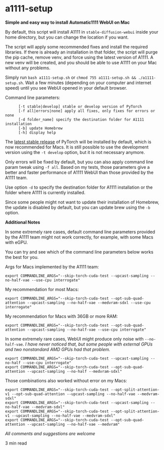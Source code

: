 # a1111-setup
**Simple and easy way to install Automatic1111 WebUI on Mac**

By default, this script will install A1111 in  `stable-diffusion-webui` inside your home directory, but you can change the location if you want.

The script will apply some recommended fixes and install the required libraries. If there is already an installation in that folder, the script will purge the pip cache, remove venv, and force using the latest version of A1111. A new venv will be created, and you should be able to use A1111 on your Mac without any problems.

Simply run `bash a1111-setup.sh` or `chmod 755 a1111-setup.sh && ./a1111-setup.sh`. Wait a few minutes (depending on your computer and internet speed) until you see WebUI opened in your default browser.

Command line parameters:

```
      [-t stable|develop] stable or develop version of PyTorch
      [-f all|errors|none] apply all fixes, only fixes for errors or none
      [-d folder_name] specify the destination folder for A1111 installation
      [-b] update Homebrew
      [-h] display help
```

The [latest stable release](https://github.com/pytorch/pytorch/releases) of PyTorch will be installed by default, which is now recommended for Macs. It is still possible to use the development version using the `-t develop` option, but it is not necessary anymore.

Only errors will be fixed by default, but you can also apply command line param tweak using `-f all`. Based on my tests, those parameters give a better and faster performance of A1111 WebUI than those provided by the A1111 team.

Use option `-d` to specify the destination folder for A1111 installation or the folder where A1111 is currently installed.

Since some people might not want to update their installation of Homebrew, the update is disabled by default, but you can update brew using the `-b` option.

**Additional Notes**

In some extremely rare cases, default command line parameters provided by the A1111 team might not work correctly, for example, with some Macs with eGPU.

You can try and see which of the command line parameters below works the best for you.

Args for Macs implemented by the A1111 team:
```
export COMMANDLINE_ARGS="--skip-torch-cuda-test --upcast-sampling --no-half-vae --use-cpu interrogate"
```

My recommendation for most Macs:
```
export COMMANDLINE_ARGS="--skip-torch-cuda-test --opt-sub-quad-attention --upcast-sampling --no-half-vae --medvram-sdxl --use-cpu interrogate"
```

My recommendation for Macs with 36GB or more RAM:
```
export COMMANDLINE_ARGS="--skip-torch-cuda-test --opt-sub-quad-attention --upcast-sampling --no-half-vae --use-cpu interrogate"
```

In some extremely rare cases, WebUI might produce only noise with   `--no-half-vae`. *I have never noticed that, but some people with external GPUs and two nonstandard AMD GPUs had that problem.*
```
export COMMANDLINE_ARGS="--skip-torch-cuda-test --upcast-sampling --no-half --use-cpu interrogate"
export COMMANDLINE_ARGS="--skip-torch-cuda-test --opt-sub-quad-attention --upcast-sampling --no-half --medvram-sdxl"
```

Those combinations also worked without error on my Macs:
```
export COMMANDLINE_ARGS="--skip-torch-cuda-test --opt-split-attention-v1 --opt-sub-quad-attention --upcast-sampling --no-half-vae --medvram-sdxl"
export COMMANDLINE_ARGS="--skip-torch-cuda-test --upcast-sampling --no-half-vae --medvram-sdxl"
export COMMANDLINE_ARGS="--skip-torch-cuda-test --opt-split-attention-v1 --upcast-sampling --no-half-vae --medvram-sdxl"
export COMMANDLINE_ARGS="--skip-torch-cuda-test --opt-sub-quad-attention --upcast-sampling --no-half-vae --medvram"
```

*All comments and suggestions are welcome*

3 min read
